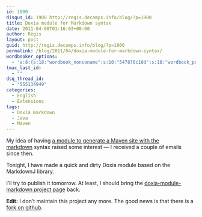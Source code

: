 ```yaml
---
id: 1900
disqus_id: 1900 http://regis.decamps.info/blog/?p=1900
title: Doxia module for Markdown syntax
date: 2011-04-08T01:16:03+00:00
author: Régis
layout: post
guid: http://regis.decamps.info/blog/?p=1900
permalink: /blog/2011/04/doxia-module-for-markdown-syntax/
wordbooker_options:
  - 'a:8:{s:18:"wordbook_noncename";s:10:"547870c10d";s:18:"wordbook_page_post";s:4:"-100";s:18:"wordbook_orandpage";s:1:"2";s:23:"wordbook_default_author";s:1:"1";s:23:"wordbook_extract_length";s:3:"256";s:19:"wordbook_actionlink";s:3:"300";s:18:"wordbook_attribute";s:0:"";s:29:"wordbooker_status_update_text";s:33:"New blog post :  %title% - %link%";}'
tmac_last_id:
  - ""
dsq_thread_id:
  - "555134949"
categories:
  - English
  - Extensions
tags:
  - Doxia markdown
  - Java
  - Maven
---
```

My idea of having [a module to generate a Maven site with the markdown](http://regis.decamps.info/blog/2008/11/markdown-syntax-in-maven-projects/) syntax raised some interest &#8212; I received a couple of emails since then.

Tonight, I have made a quick and dirty Doxia module based on the MarkdownJ library.

I’ll try to publish it tomorrow. At least, I should bring the [doxia-module-markdown project page](http://code.google.com/p/doxia-module-markdown/) back.

**Edit:** I don’t maintain this project any more. The good news is that there is a [fork on github](https://github.com/larrycai/doxia-module-markdown).
